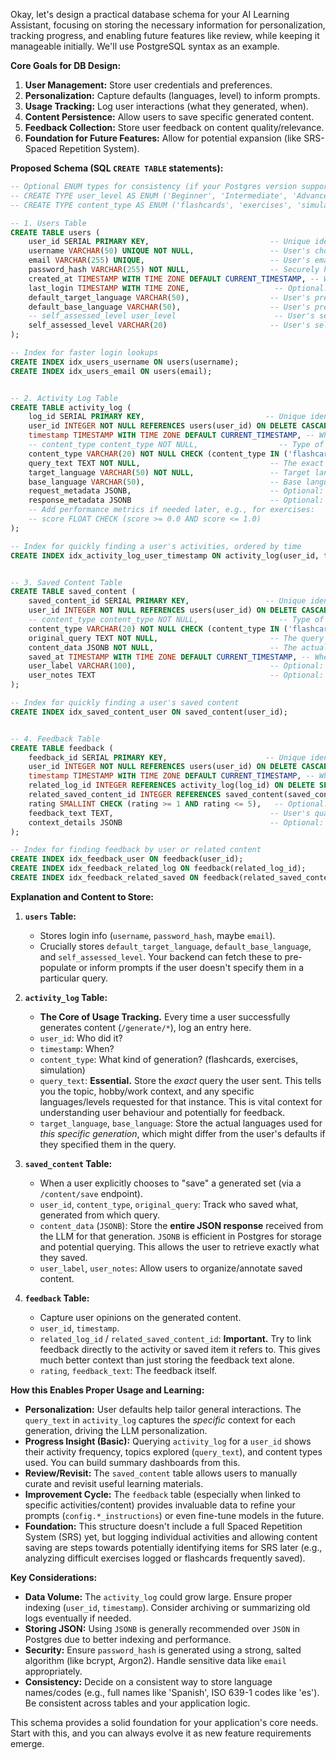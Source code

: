 Okay, let's design a practical database schema for your AI Learning Assistant, focusing on storing the necessary information for personalization, tracking progress, and enabling future features like review, while keeping it manageable initially. We'll use PostgreSQL syntax as an example.

**Core Goals for DB Design:**

1.  **User Management:** Store user credentials and preferences.
2.  **Personalization:** Capture defaults (languages, level) to inform prompts.
3.  **Usage Tracking:** Log user interactions (what they generated, when).
4.  **Content Persistence:** Allow users to save specific generated content.
5.  **Feedback Collection:** Store user feedback on content quality/relevance.
6.  **Foundation for Future Features:** Allow for potential expansion (like SRS-Spaced Repetition System).

**Proposed Schema (SQL `CREATE TABLE` statements):**

```sql
-- Optional ENUM types for consistency (if your Postgres version supports them easily)
-- CREATE TYPE user_level AS ENUM ('Beginner', 'Intermediate', 'Advanced', 'Fluent');
-- CREATE TYPE content_type AS ENUM ('flashcards', 'exercises', 'simulation');

-- 1. Users Table
CREATE TABLE users (
    user_id SERIAL PRIMARY KEY,                           -- Unique identifier for the user
    username VARCHAR(50) UNIQUE NOT NULL,                 -- User's chosen username
    email VARCHAR(255) UNIQUE,                            -- User's email (optional, for recovery/notifications)
    password_hash VARCHAR(255) NOT NULL,                  -- Securely hashed password
    created_at TIMESTAMP WITH TIME ZONE DEFAULT CURRENT_TIMESTAMP, -- When the user account was created
    last_login TIMESTAMP WITH TIME ZONE,                   -- Optional: track last login time
    default_target_language VARCHAR(50),                  -- User's preferred target language (e.g., 'Spanish', 'fr')
    default_base_language VARCHAR(50),                    -- User's preferred base language (e.g., 'English', 'en')
    -- self_assessed_level user_level                      -- User's self-reported level (using ENUM type)
    self_assessed_level VARCHAR(20)                       -- User's self-reported level (using VARCHAR if ENUM not used)
);

-- Index for faster login lookups
CREATE INDEX idx_users_username ON users(username);
CREATE INDEX idx_users_email ON users(email);


-- 2. Activity Log Table
CREATE TABLE activity_log (
    log_id SERIAL PRIMARY KEY,                           -- Unique identifier for the log entry
    user_id INTEGER NOT NULL REFERENCES users(user_id) ON DELETE CASCADE, -- Link to the user who performed the action
    timestamp TIMESTAMP WITH TIME ZONE DEFAULT CURRENT_TIMESTAMP, -- When the activity occurred
    -- content_type content_type NOT NULL,                  -- Type of content generated (using ENUM)
    content_type VARCHAR(20) NOT NULL CHECK (content_type IN ('flashcards', 'exercises', 'simulation')), -- Type of content generated (using CHECK constraint)
    query_text TEXT NOT NULL,                             -- The exact query string the user submitted
    target_language VARCHAR(50) NOT NULL,                 -- Target language used for *this specific request*
    base_language VARCHAR(50),                            -- Base language used for *this specific request* (nullable if not always applicable)
    request_metadata JSONB,                               -- Optional: Store extra request info (e.g., device type, session ID)
    response_metadata JSONB                               -- Optional: Store info about the response (e.g., generation time, model used)
    -- Add performance metrics if needed later, e.g., for exercises:
    -- score FLOAT CHECK (score >= 0.0 AND score <= 1.0)
);

-- Index for quickly finding a user's activities, ordered by time
CREATE INDEX idx_activity_log_user_timestamp ON activity_log(user_id, timestamp DESC);


-- 3. Saved Content Table
CREATE TABLE saved_content (
    saved_content_id SERIAL PRIMARY KEY,                 -- Unique identifier for the saved item
    user_id INTEGER NOT NULL REFERENCES users(user_id) ON DELETE CASCADE, -- Link to the user who saved it
    -- content_type content_type NOT NULL,                  -- Type of content saved (using ENUM)
    content_type VARCHAR(20) NOT NULL CHECK (content_type IN ('flashcards', 'exercises', 'simulation')), -- Type of content saved (using CHECK)
    original_query TEXT NOT NULL,                         -- The query that generated this content
    content_data JSONB NOT NULL,                          -- The actual generated JSON data (flashcards array, exercise array, story object)
    saved_at TIMESTAMP WITH TIME ZONE DEFAULT CURRENT_TIMESTAMP, -- When the content was saved
    user_label VARCHAR(100),                              -- Optional: A short label/name given by the user
    user_notes TEXT                                       -- Optional: Longer notes from the user about this content
);

-- Index for quickly finding a user's saved content
CREATE INDEX idx_saved_content_user ON saved_content(user_id);


-- 4. Feedback Table
CREATE TABLE feedback (
    feedback_id SERIAL PRIMARY KEY,                      -- Unique identifier for the feedback entry
    user_id INTEGER NOT NULL REFERENCES users(user_id) ON DELETE CASCADE, -- Link to the user giving feedback
    timestamp TIMESTAMP WITH TIME ZONE DEFAULT CURRENT_TIMESTAMP, -- When feedback was submitted
    related_log_id INTEGER REFERENCES activity_log(log_id) ON DELETE SET NULL, -- Optional: Link to the specific activity log entry
    related_saved_content_id INTEGER REFERENCES saved_content(saved_content_id) ON DELETE SET NULL, -- Optional: Link to specific saved content
    rating SMALLINT CHECK (rating >= 1 AND rating <= 5),   -- Optional: Simple 1-5 rating
    feedback_text TEXT,                                   -- User's qualitative feedback
    context_details JSONB                                 -- Optional: Store snapshot of relevant context (e.g., query, content snippet) if not linking directly
);

-- Index for finding feedback by user or related content
CREATE INDEX idx_feedback_user ON feedback(user_id);
CREATE INDEX idx_feedback_related_log ON feedback(related_log_id);
CREATE INDEX idx_feedback_related_saved ON feedback(related_saved_content_id);

```

**Explanation and Content to Store:**

1.  **`users` Table:**
    *   Stores login info (`username`, `password_hash`, maybe `email`).
    *   Crucially stores `default_target_language`, `default_base_language`, and `self_assessed_level`. Your backend can fetch these to pre-populate or inform prompts if the user doesn't specify them in a particular query.

2.  **`activity_log` Table:**
    *   **The Core of Usage Tracking.** Every time a user successfully generates content (`/generate/*`), log an entry here.
    *   `user_id`: Who did it?
    *   `timestamp`: When?
    *   `content_type`: What kind of generation? (flashcards, exercises, simulation)
    *   `query_text`: **Essential.** Store the *exact* query the user sent. This tells you the topic, hobby/work context, and any specific languages/levels requested for that instance. This is vital context for understanding user behaviour and potentially for feedback.
    *   `target_language`, `base_language`: Store the actual languages used for *this specific generation*, which might differ from the user's defaults if they specified them in the query.

3.  **`saved_content` Table:**
    *   When a user explicitly chooses to "save" a generated set (via a `/content/save` endpoint).
    *   `user_id`, `content_type`, `original_query`: Track who saved what, generated from which query.
    *   `content_data` (`JSONB`): Store the **entire JSON response** received from the LLM for that generation. `JSONB` is efficient in Postgres for storage and potential querying. This allows the user to retrieve exactly what they saved.
    *   `user_label`, `user_notes`: Allow users to organize/annotate saved content.

4.  **`feedback` Table:**
    *   Capture user opinions on the generated content.
    *   `user_id`, `timestamp`.
    *   `related_log_id` / `related_saved_content_id`: **Important.** Try to link feedback directly to the activity or saved item it refers to. This gives much better context than just storing the feedback text alone.
    *   `rating`, `feedback_text`: The feedback itself.

**How this Enables Proper Usage and Learning:**

*   **Personalization:** User defaults help tailor general interactions. The `query_text` in `activity_log` captures the *specific* context for each generation, driving the LLM personalization.
*   **Progress Insight (Basic):** Querying `activity_log` for a `user_id` shows their activity frequency, topics explored (`query_text`), and content types used. You can build summary dashboards from this.
*   **Review/Revisit:** The `saved_content` table allows users to manually curate and revisit useful learning materials.
*   **Improvement Cycle:** The `feedback` table (especially when linked to specific activities/content) provides invaluable data to refine your prompts (`config.*_instructions`) or even fine-tune models in the future.
*   **Foundation:** This structure doesn't include a full Spaced Repetition System (SRS) yet, but logging individual activities and allowing content saving are steps towards potentially identifying items for SRS later (e.g., analyzing difficult exercises logged or flashcards frequently saved).

**Key Considerations:**

*   **Data Volume:** The `activity_log` could grow large. Ensure proper indexing (`user_id`, `timestamp`). Consider archiving or summarizing old logs eventually if needed.
*   **Storing JSON:** Using `JSONB` is generally recommended over `JSON` in Postgres due to better indexing and performance.
*   **Security:** Ensure `password_hash` is generated using a strong, salted algorithm (like bcrypt, Argon2). Handle sensitive data like `email` appropriately.
*   **Consistency:** Decide on a consistent way to store language names/codes (e.g., full names like 'Spanish', ISO 639-1 codes like 'es'). Be consistent across tables and your application logic.

This schema provides a solid foundation for your application's core needs. Start with this, and you can always evolve it as new feature requirements emerge.